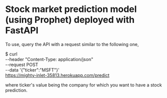 # Stock market prediction model (using Prophet) deployed with FastAPI

To use, query the API with a request similar to the following one,

$ curl \
  --header "Content-Type: application/json" \
  --request POST \
  --data '{"ticker":"MSFT"}' \
  https://mighty-inlet-35813.herokuapp.com/predict


where ticker's value being the company for which you want to have a stock prediction.